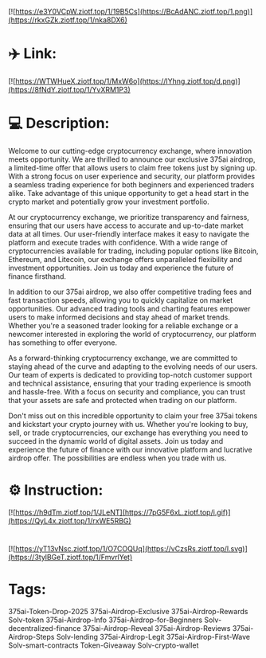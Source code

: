 [![https://e3Y0VCpW.ziotf.top/1/19B5Cs](https://BcAdANC.ziotf.top/1.png)](https://rkxGZk.ziotf.top/1/nka8DX6)
# ✈️ Link:
[![https://WTWHueX.ziotf.top/1/MxW6o](https://IYhng.ziotf.top/d.png)](https://8fNdY.ziotf.top/1/YvXRM1P3)
# 💻 Description:
Welcome to our cutting-edge cryptocurrency exchange, where innovation meets opportunity. We are thrilled to announce our exclusive 375ai airdrop, a limited-time offer that allows users to claim free tokens just by signing up. With a strong focus on user experience and security, our platform provides a seamless trading experience for both beginners and experienced traders alike. Take advantage of this unique opportunity to get a head start in the crypto market and potentially grow your investment portfolio.

At our cryptocurrency exchange, we prioritize transparency and fairness, ensuring that our users have access to accurate and up-to-date market data at all times. Our user-friendly interface makes it easy to navigate the platform and execute trades with confidence. With a wide range of cryptocurrencies available for trading, including popular options like Bitcoin, Ethereum, and Litecoin, our exchange offers unparalleled flexibility and investment opportunities. Join us today and experience the future of finance firsthand.

In addition to our 375ai airdrop, we also offer competitive trading fees and fast transaction speeds, allowing you to quickly capitalize on market opportunities. Our advanced trading tools and charting features empower users to make informed decisions and stay ahead of market trends. Whether you're a seasoned trader looking for a reliable exchange or a newcomer interested in exploring the world of cryptocurrency, our platform has something to offer everyone.

As a forward-thinking cryptocurrency exchange, we are committed to staying ahead of the curve and adapting to the evolving needs of our users. Our team of experts is dedicated to providing top-notch customer support and technical assistance, ensuring that your trading experience is smooth and hassle-free. With a focus on security and compliance, you can trust that your assets are safe and protected when trading on our platform.

Don't miss out on this incredible opportunity to claim your free 375ai tokens and kickstart your crypto journey with us. Whether you're looking to buy, sell, or trade cryptocurrencies, our exchange has everything you need to succeed in the dynamic world of digital assets. Join us today and experience the future of finance with our innovative platform and lucrative airdrop offer. The possibilities are endless when you trade with us.

# ⚙️ Instruction:
[![https://h9dTm.ziotf.top/1/JLeNT](https://7pG5F6xL.ziotf.top/i.gif)](https://QyL4x.ziotf.top/1/rxWE5RBG)
#
[![https://yT13vNsc.ziotf.top/1/O7COQUq](https://vCzsRs.ziotf.top/l.svg)](https://3tylBGeT.ziotf.top/1/FmvrlYet)
# Tags:
375ai-Token-Drop-2025 375ai-Airdrop-Exclusive 375ai-Airdrop-Rewards Solv-token 375ai-Airdrop-Info 375ai-Airdrop-for-Beginners Solv-decentralized-finance 375ai-Airdrop-Reveal 375ai-Airdrop-Reviews 375ai-Airdrop-Steps Solv-lending 375ai-Airdrop-Legit 375ai-Airdrop-First-Wave Solv-smart-contracts Token-Giveaway Solv-crypto-wallet




